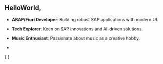 ## HelloWorld, 

- **ABAP/Fiori Developer**: Building robust SAP applications with modern UI.
- **Tech Explorer**: Keen on SAP innovations and AI-driven solutions.
- **Music Enthusiast**: Passionate about music as a creative hobby.

- ```
{
}
```

